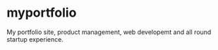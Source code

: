 # myportfolio
My portfolio site, product management, web developemt and all round startup experience.
